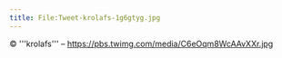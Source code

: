 ```yaml
---
title: File:Tweet-krolafs-1g6gtyg.jpg
---
```


© '''krolafs''' – https://pbs.twimg.com/media/C6eOqm8WcAAvXXr.jpg